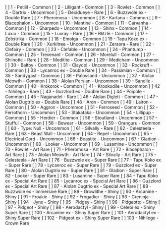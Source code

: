 [ ] 1 - Petilil - Common 
[ ] 2 - Lilligant - Common 
[ ] 3 - Rowlet - Common 
[ ] 4 - Dartrix - Uncommon 
[ ] 5 - Decidueye - Rare 
[ ] 6 - Buzzwole ex - Double Rare 
[ ] 7 - Pheromosa - Uncommon 
[ ] 8 - Kartana - Common 
[ ] 9 - Blacephalon - Uncommon 
[ ] 10 - Mantine - Common 
[ ] 11 - Carvanha - Common 
[ ] 12 - Sharpedo - Uncommon 
[ ] 13 - Shinx - Common 
[ ] 14 - Luxio - Common 
[ ] 15 - Luxray - Rare 
[ ] 16 - Blitzle - Common 
[ ] 17 - Zebstrika - Common 
[ ] 18 - Emolga - Common 
[ ] 19 - Tapu Koko ex - Double Rare 
[ ] 20 - Xurkitree - Uncommon 
[ ] 21 - Zeraora - Rare 
[ ] 22 - Clefairy - Common 
[ ] 23 - Clefable - Uncommon 
[ ] 24 - Phantump - Common 
[ ] 25 - Trevenant - Common 
[ ] 26 - Morelull - Common 
[ ] 27 - Shiinotic - Rare 
[ ] 28 - Meditite - Common 
[ ] 29 - Medicham - Uncommon 
[ ] 30 - Baltoy - Common 
[ ] 31 - Claydol - Uncommon 
[ ] 32 - Rockruff - Common 
[ ] 33 - Lycanroc ex - Double Rare 
[ ] 34 - Passimian - Common 
[ ] 35 - Sandygast - Common 
[ ] 36 - Palossand - Uncommon 
[ ] 37 - Alolan Meowth - Common 
[ ] 38 - Alolan Persian - Uncommon 
[ ] 39 - Sandile - Common 
[ ] 40 - Krokorok - Common 
[ ] 41 - Krookodile - Uncommon 
[ ] 42 - Nihilego - Rare 
[ ] 43 - Guzzlord ex - Double Rare 
[ ] 44 - Poipole - Common 
[ ] 45 - Naganadel - Rare 
[ ] 46 - Alolan Diglett - Common 
[ ] 47 - Alolan Dugtrio ex - Double Rare 
[ ] 48 - Aron - Common 
[ ] 49 - Lairon - Common 
[ ] 50 - Aggron - Uncommon 
[ ] 51 - Ferroseed - Common 
[ ] 52 - Ferrothorn - Uncommon 
[ ] 53 - Stakataka - Uncommon 
[ ] 54 - Lillipup - Common 
[ ] 55 - Herdier - Common 
[ ] 56 - Stoutland - Uncommon 
[ ] 57 - Stufful - Common 
[ ] 58 - Bewear - Uncommon 
[ ] 59 - Oranguru - Common 
[ ] 60 - Type: Null - Uncommon 
[ ] 61 - Silvally - Rare 
[ ] 62 - Celesteela - Rare 
[ ] 63 - Beast Wall - Uncommon 
[ ] 64 - Repel - Uncommon 
[ ] 65 - Electrical Cord - Uncommon 
[ ] 66 - Beastite - Uncommon 
[ ] 67 - Gladion - Uncommon 
[ ] 68 - Looker - Uncommon 
[ ] 69 - Lusamine - Uncommon 
[ ] 70 - Rowlet - Art Rare 
[ ] 71 - Pheromosa - Art Rare 
[ ] 72 - Blacephalon - Art Rare 
[ ] 73 - Alolan Meowth - Art Rare 
[ ] 74 - Silvally - Art Rare 
[ ] 75 - Celesteela - Art Rare 
[ ] 76 - Buzzwole ex - Super Rare 
[ ] 77 - Tapu Koko ex - Super Rare 
[ ] 78 - Lycanroc ex - Super Rare 
[ ] 79 - Guzzlord ex - Super Rare 
[ ] 80 - Alolan Dugtrio ex - Super Rare 
[ ] 81 - Gladion - Super Rare 
[ ] 82 - Looker - Super Rare 
[ ] 83 - Lusamine - Super Rare 
[ ] 84 - Tapu Koko ex - Special Art Rare 
[ ] 85 - Lycanroc ex - Special Art Rare 
[ ] 86 - Guzzlord ex - Special Art Rare 
[ ] 87 - Alolan Dugtrio ex - Special Art Rare 
[ ] 88 - Buzzwole ex - Immersive Rare 
[ ] 89 - Growlithe - Shiny 
[ ] 90 - Arcanine - Shiny 
[ ] 91 - Froakie - Shiny 
[ ] 92 - Frogadier - Shiny 
[ ] 93 - Greninja - Shiny 
[ ] 94 - Jynx - Shiny 
[ ] 95 - Pidgey - Shiny 
[ ] 96 - Pidgeotto - Shiny 
[ ] 97 - Pidgeot - Shiny 
[ ] 98 - Aerodactyl - Shiny 
[ ] 99 - Celebi ex - Shiny Super Rare 
[ ] 100 - Arcanine ex - Shiny Super Rare 
[ ] 101 - Aerodactyl ex - Shiny Super Rare 
[ ] 102 - Pidgeot ex - Shiny Super Rare 
[ ] 103 - Nihilego - Crown Rare 
